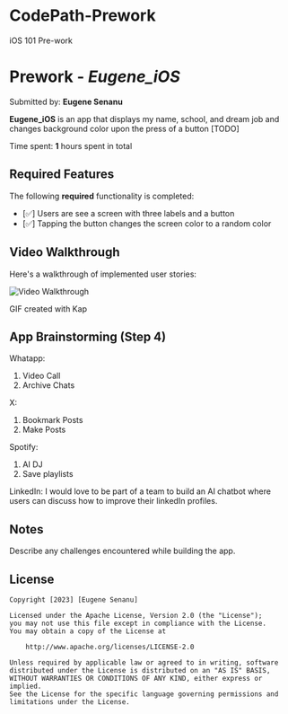 # CodePath-Prework
iOS 101 Pre-work
# Prework - *Eugene_iOS*

Submitted by: **Eugene Senanu**

**Eugene_iOS** is an app that displays my name, school, and dream job and changes background color upon the press of a button [TODO] 

Time spent: **1** hours spent in total

## Required Features

The following **required** functionality is completed:

- [✅] Users are see a screen with three labels and a button
- [✅] Tapping the button changes the screen color to a random color
 
## Video Walkthrough

Here's a walkthrough of implemented user stories:

<img src='https://imgur.com/a/ZRr8fOu.gif' title='Video Walkthrough' width='' alt='Video Walkthrough' />

<!-- Replace this with whatever GIF tool you used! -->
GIF created with Kap  
<!-- Recommended tools:
[Kap](https://getkap.co/) for macOS
[ScreenToGif](https://www.screentogif.com/) for Windows
[peek](https://github.com/phw/peek) for Linux. -->

## App Brainstorming (Step 4)
Whatapp:
1. Video Call
2. Archive Chats

X:
1. Bookmark Posts
2. Make Posts

Spotify:
1. AI DJ
2. Save playlists


LinkedIn:
I would love to be part of a team to build an AI chatbot where users can discuss how to improve their linkedIn profiles.

## Notes

Describe any challenges encountered while building the app.

## License

    Copyright [2023] [Eugene Senanu]

    Licensed under the Apache License, Version 2.0 (the "License");
    you may not use this file except in compliance with the License.
    You may obtain a copy of the License at

        http://www.apache.org/licenses/LICENSE-2.0

    Unless required by applicable law or agreed to in writing, software
    distributed under the License is distributed on an "AS IS" BASIS,
    WITHOUT WARRANTIES OR CONDITIONS OF ANY KIND, either express or implied.
    See the License for the specific language governing permissions and
    limitations under the License.
